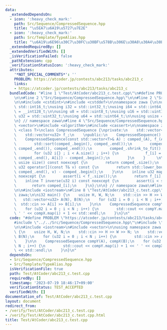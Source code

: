 ```yaml
---
data:
  _extendedDependsOn:
  - icon: ':heavy_check_mark:'
    path: Src/Sequence/CompressedSequence.hpp
    title: "\u5EA7\u6A19\u5727\u7E2E"
  - icon: ':heavy_check_mark:'
    path: Src/Template/TypeAlias.hpp
    title: "\u6A19\u6E96\u30C7\u30FC\u30BF\u578B\u306E\u30A8\u30A4\u30EA\u30A2\u30B9"
  _extendedRequiredBy: []
  _extendedVerifiedWith: []
  _isVerificationFailed: false
  _pathExtension: cpp
  _verificationStatusIcon: ':heavy_check_mark:'
  attributes:
    '*NOT_SPECIAL_COMMENTS*': ''
    PROBLEM: https://atcoder.jp/contests/abc213/tasks/abc213_c
    links:
    - https://atcoder.jp/contests/abc213/tasks/abc213_c
  bundledCode: "#line 1 \"Test/AtCoder/abc213_c.test.cpp\"\n#define PROBLEM \"https://atcoder.jp/contests/abc213/tasks/abc213_c\"\
    \n\n#line 2 \"Src/Sequence/CompressedSequence.hpp\"\n\n#line 2 \"Src/Template/TypeAlias.hpp\"\
    \n\n#include <cstdint>\n#include <cstddef>\n\nnamespace zawa {\n\nusing i16 =\
    \ std::int16_t;\nusing i32 = std::int32_t;\nusing i64 = std::int64_t;\nusing i128\
    \ = __int128_t;\n\nusing u8 = std::uint8_t;\nusing u16 = std::uint16_t;\nusing\
    \ u32 = std::uint32_t;\nusing u64 = std::uint64_t;\n\nusing usize = std::size_t;\n\
    \n} // namespace zawa\n#line 4 \"Src/Sequence/CompressedSequence.hpp\"\n\n#include\
    \ <vector>\n#include <algorithm>\n#include <cassert>\n\nnamespace zawa {\n\ntemplate\
    \ <class T>\nclass CompressedSequence {\nprivate:\n    std::vector<T> comped_;\n\
    \    std::vector<u32> f_;\n    \npublic:\n    CompressedSequence() = default;\n\
    \    CompressedSequence(const std::vector<T>& A) : comped_(A), f_(A.size()) {\n\
    \        std::sort(comped_.begin(), comped_.end());\n        comped_.erase(std::unique(comped_.begin(),\
    \ comped_.end()), comped_.end());\n        comped_.shrink_to_fit();\n        f_.shrink_to_fit();\n\
    \        for (u32 i{} ; i < A.size() ; i++) {\n            f_[i] = std::lower_bound(comped_.begin(),\
    \ comped_.end(), A[i]) - comped_.begin();\n        }\n    }     \n\n    inline\
    \ usize size() const noexcept {\n        return comped_.size();\n    }\n\n   \
    \ u32 operator[](const T& v) const {\n        return std::lower_bound(comped_.begin(),\
    \ comped_.end(), v) - comped_.begin();\n    }\n\n    inline u32 map(u32 i) const\
    \ noexcept {\n        assert(i < f_.size());\n        return f_[i];\n    }\n\n\
    \    inline T inverse(u32 i) const noexcept {\n        assert(i < size());\n \
    \       return comped_[i];\n    }\n};\n\n} // namespace zawa\n#line 5 \"Test/AtCoder/abc213_c.test.cpp\"\
    \n\n#include <iostream>\n#line 8 \"Test/AtCoder/abc213_c.test.cpp\"\n\nusing namespace\
    \ zawa;\n\ni32 main() {\n    usize H, W, N;\n    std::cin >> H >> W >> N; \n \
    \   std::vector<u32> A(N), B(N);\n    for (u32 i = 0 ; i < N ; i++) {\n      \
    \  std::cin >> A[i] >> B[i];\n    }\n\n    CompressedSequence compY(A), compX(B);\n\
    \    for (u32 i = 0 ; i < N ; i++) {\n        std::cout << compY.map(i) + 1 <<\
    \ ' ' << compX.map(i) + 1 << std::endl;\n    }\n}\n"
  code: "#define PROBLEM \"https://atcoder.jp/contests/abc213/tasks/abc213_c\"\n\n\
    #include \"../../Src/Sequence/CompressedSequence.hpp\"\n#include \"../../Src/Template/TypeAlias.hpp\"\
    \n\n#include <iostream>\n#include <vector>\n\nusing namespace zawa;\n\ni32 main()\
    \ {\n    usize H, W, N;\n    std::cin >> H >> W >> N; \n    std::vector<u32> A(N),\
    \ B(N);\n    for (u32 i = 0 ; i < N ; i++) {\n        std::cin >> A[i] >> B[i];\n\
    \    }\n\n    CompressedSequence compY(A), compX(B);\n    for (u32 i = 0 ; i <\
    \ N ; i++) {\n        std::cout << compY.map(i) + 1 << ' ' << compX.map(i) + 1\
    \ << std::endl;\n    }\n}\n"
  dependsOn:
  - Src/Sequence/CompressedSequence.hpp
  - Src/Template/TypeAlias.hpp
  isVerificationFile: true
  path: Test/AtCoder/abc213_c.test.cpp
  requiredBy: []
  timestamp: '2023-07-19 18:46:17+09:00'
  verificationStatus: TEST_ACCEPTED
  verifiedWith: []
documentation_of: Test/AtCoder/abc213_c.test.cpp
layout: document
redirect_from:
- /verify/Test/AtCoder/abc213_c.test.cpp
- /verify/Test/AtCoder/abc213_c.test.cpp.html
title: Test/AtCoder/abc213_c.test.cpp
---
```

